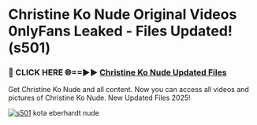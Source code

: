 # Christine Ko Nude Original Videos 0nlyFans Leaked - Files Updated! (s501)

<h3>🔴 CLICK HERE 🌐==►► <a href="https://tinyurl.com/4mcuefdz" rel="nofollow">Christine Ko Nude Updated Files</a></h3>

Get Christine Ko Nude and all content. Now you can access all videos and pictures of Christine Ko Nude. New Updated Files 2025!

[![s501](https://i.imgur.com/StAQSOY.gif)](https://tinyurl.com/4mcuefdz)
kota eberhardt nude